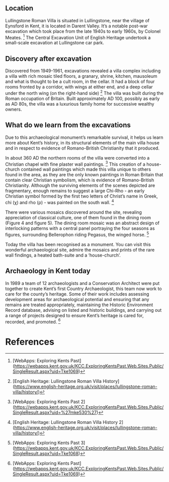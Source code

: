 <param ve-config 
       title="Lullingstone Roman Villa"
       author="Nadia Balbontin"
       banner="https://upload.wikimedia.org/wikipedia/commons/1/18/Lullingstone_Roman_Villa%2C_Britannia_%28UK%29_%288413897040%29.jpg" 
       layout="vertical">

<!-- Entities discussed throughout the essay are typically defined before the essay text and
     are thus available in all text.  Entity identifiers (QIDs) can be found in either
     Wikipedia or Wikidata (https://www.wikidata.org)> -->
<param ve-entity eid="Q1877182"> <!-- Lullingstone Roman Villa -->
<param ve-entity eid="Q6644861"> <!-- Lullingstone -->
<param ve-entity eid="Q1877197"> <!-- Eynsford -->
<param ve-entity eid="Q23298"> <!-- Kent -->
<param ve-entity eid="Q5222546"> <!-- Darent Valley -->

## Location
Lullingstone Roman Villa is situated in Lullingstone, near the village of Eynsford in Kent, it is located in Darent Valley. 
It’s a notable post-war excavation which took place from the late 1940s to early 1960s, by Colonel Meates. [^1]
The Central Excavation Unit of English Heritage undertook a small-scale excavation at Lullingstone car park.
<param ve-map center="Q6644861" zoom="11" prefer-geojson>

## Discovery after excavation

Discovered from 1949-1961, excavations revealed a villa complex including a villa with rich mosaic tiled floors, a granary, 
shrine, kitchen, mausoleum and what is thought to be a cult room, in the cellar. It had a block of four rooms fronted by a corridor, 
with wings at either end, and a deep cellar under the north wing (on the right-hand side) [^2]
The villa was built during the Roman occupation of Britain. Built approximately AD 100, possibly as early as AD 80s, the villa was 
a luxurious family home for successive wealthy owners.

<param ve-image 
       label="Lullingstone Roman Villa Ruins" 
       description="Author Carole Raddato" 
       license="public domain" 
       url="https://upload.wikimedia.org/wikipedia/commons/2/2d/Lullingstone_Roman_Villa%2C_Britannia_%28UK%29_%288413895064%29.jpg">

## What do we learn from the excavations

Due to this archaeological monument’s remarkable survival, it helps us learn more about Kent’s history, 
in its structural elements of the main villa house and in respect to evidence of Romano-British Christianity that it produced. 

In about 360 AD the northern rooms of the villa were converted into a Christian chapel with fine plaster wall paintings. 
[^3] This creation of a house-church contained wall paintings which made this villa unique to others found in the area, 
as they are the only known paintings in Roman Britain that contain clear Christian symbolism, which is evidence of Romano-British Christianity. 
Although the surviving elements of the scenes depicted are fragmentary, enough remains to suggest a large Chi-Rho - an early Christian symbol 
formed by the first two letters of Christ’s name in Greek, chi (χ) and rho (ρ) - was painted on the south wall. [^4]

<param ve-image 
       label="Villa Mosaic" 
       description="Author Carole Raddato" 
       license="public domain" 
       url="https://upload.wikimedia.org/wikipedia/commons/b/b6/Lullingstone_Roman_Villa%2C_Britannia_%28UK%29_%288412819657%29.jpg">

There were various mosaics discovered around the site, revealing appreciation of classical culture, one of them found in the dining room (Figure 4 and figure 5). The dining room mosaic was an abstract design of interlocking patterns with a central panel portraying the four seasons as figures, surrounding Bellerophon riding Pegasus, the winged horse. [^5]

<param ve-image 
       label="Pegasus Mosaic" 
       description="Author Carole Raddato" 
       license="public domain" 
       url="https://upload.wikimedia.org/wikipedia/commons/b/bd/Lullingstone_Roman_Villa%2C_Britannia_%28UK%29_%288412821769%29.jpg">
 
Today the villa has been recognised as a monument. You can visit this wonderful archaeological site, admire the mosaics and prints of the rare wall findings, a heated bath-suite and a ‘house-church’. 

<param ve-image 
       label="Pegasus Mosaic" 
       description="Author Carole Raddato" 
       license="public domain" 
       url="https://upload.wikimedia.org/wikipedia/commons/b/bd/Lullingstone_Roman_Villa%2C_Britannia_%28UK%29_%288412821769%29.jpg">
       
## Archaeology in Kent today

In 1989 a team of 12 archaeologists and a Conservation Architect were put together to create Kent’s first Country Archaeologist, 
this team now work to care for the county’s heritage. Some of their work includes assessing development areas for archaeological potential and ensuring that any 
remains are treated appropriately, maintaining the Historic Environment Record database, advising on listed and historic buildings, and carrying out a range of 
projects designed to ensure Kent’s heritage is cared for, recorded, and promoted. [^1]

<param ve-image 
       label="Lullingstone Villa ruins" 
       description="Author Carole Raddato" 
       license="public domain" 
       url="https://upload.wikimedia.org/wikipedia/commons/0/0b/Lullingstone_Roman_Villa._Lullingstone_Lane%2C_Eynsford_-_geograph.org.uk_-_3009586.jpg">
<param ve-map center="Q23298" zoom="11">
<!-- https://iiif.juncture-digital.org/banner/?url=https://upload.wikimedia.org/wikipedia/commons/a/a1/LullingstonVilla-Kent_Interior_May2001.jpg -->

# References

[^1]: [WebApps: Exploring Kents Past] (https://webapps.kent.gov.uk/KCC.ExploringKentsPast.Web.Sites.Public/SingleResult.aspx?uid=Tke1069)
[^2]: [English Heritage: Lullingstone Roman Villa History] (https://www.english-heritage.org.uk/visit/places/lullingstone-roman-villa/history/)
[^3]: [WebApps: Exploring Kents Past 2] (https://webapps.kent.gov.uk/KCC.ExploringKentsPast.Web.Sites.Public/SingleResult.aspx?uid=%27mke530%27)
[^4]: [English Heritage: Lullingstone Roman Villa History 2] (https://www.english-heritage.org.uk/visit/places/lullingstone-roman-villa/history/)
[^5]: [WebApps: Exploring Kents Past 3] (https://webapps.kent.gov.uk/KCC.ExploringKentsPast.Web.Sites.Public/SingleResult.aspx?uid=Tke1068)
